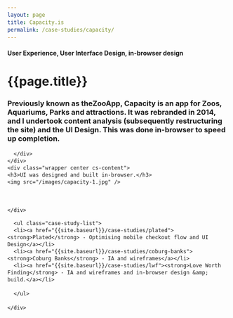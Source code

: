 ```yaml
---
layout: page
title: Capacity.is
permalink: /case-studies/capacity/
---
```


<div class="case-studies">
  <div class="page-content">
    <div class="wrapper">
      <div class="half page-heading">
        <h4>User Experience, User Interface Design, in-browser design</h4>
        <h1>{{page.title}}</h1>
        <h3>Previously known as theZooApp, Capacity is an app for Zoos, Aquariums, Parks and attractions. It was rebranded in 2014, and I undertook content analysis (subsequently restructuring the site) and the UI Design. This was done in-browser to speed up completion.</h3>

      </div>
    </div>
    <div class="wrapper center cs-content">
    <h3>UI was designed and built in-browser.</h3>
    <img src="/images/capacity-1.jpg" />



    </div>

  </div>

  <div class="page-content">
    <div class="wrapper">

      <ul class="case-study-list">
      <li><a href="{{site.baseurl}}/case-studies/plated"><strong>Plated</strong> - Optimising mobile checkout flow and UI Design</a></li>
      <li><a href="{{site.baseurl}}/case-studies/coburg-banks"><strong>Coburg Banks</strong> - IA and wireframes</a></li>
      <li><a href="{{site.baseurl}}/case-studies/lwf"><strong>Love Worth Finding</strong> - IA and wireframes and in-browser design &amp; build.</a></li>

      </ul>

    </div>
  </div>

</div>

